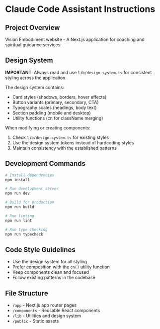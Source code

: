 # Claude Code Assistant Instructions

## Project Overview
Vision Embodiment website - A Next.js application for coaching and spiritual guidance services.

## Design System
**IMPORTANT**: Always read and use `lib/design-system.ts` for consistent styling across the application.

The design system contains:
- Card styles (shadows, borders, hover effects)
- Button variants (primary, secondary, CTA)
- Typography scales (headings, body text)
- Section padding (mobile and desktop)
- Utility functions (cn for className merging)

When modifying or creating components:
1. Check `lib/design-system.ts` for existing styles
2. Use the design system tokens instead of hardcoding styles
3. Maintain consistency with the established patterns

## Development Commands
```bash
# Install dependencies
npm install

# Run development server
npm run dev

# Build for production
npm run build

# Run linting
npm run lint

# Run type checking
npm run typecheck
```

## Code Style Guidelines
- Use the design system for all styling
- Prefer composition with the `cn()` utility function
- Keep components clean and focused
- Follow existing patterns in the codebase

## File Structure
- `/app` - Next.js app router pages
- `/components` - Reusable React components
- `/lib` - Utilities and design system
- `/public` - Static assets